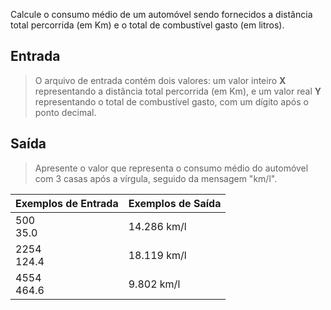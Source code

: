 Calcule o consumo médio de um automóvel sendo fornecidos a distância total percorrida (em Km) e o total de combustível gasto (em litros).


## Entrada
> O arquivo de entrada contém dois valores: um valor inteiro **X** representando a distância total percorrida (em Km), e um valor real **Y** representando o total de combustível gasto, com um dígito após o ponto decimal.


## Saída
> Apresente o valor que representa o consumo médio do automóvel com 3 casas após a vírgula, seguido da mensagem "km/l".

| Exemplos de Entrada	 | Exemplos de Saída |
|-------------------|-------------------|
| 500<br/>35.0      | 14.286 km/l       |
| 2254<br/>124.4     | 18.119 km/l       |
| 4554<br/>464.6      | 9.802 km/l        |